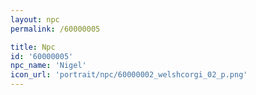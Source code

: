 ```yaml
---
layout: npc
permalink: /60000005

title: Npc
id: '60000005'
npc_name: 'Nigel'
icon_url: 'portrait/npc/60000002_welshcorgi_02_p.png'
---
```

